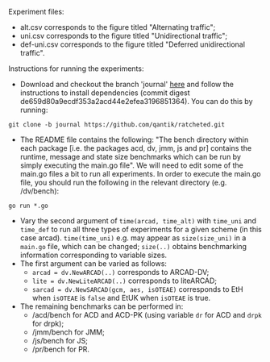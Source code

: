 Experiment files:
- alt.csv corresponds to the figure titled "Alternating traffic";
- uni.csv corresponds to the figure titled "Unidirectional traffic";
- def-uni.csv corresponds to the figure titled "Deferred unidirectional traffic".

Instructions for running the experiments:
- Download and checkout the branch 'journal' [here](https://github.com/qantik/ratcheted/tree/journal) and follow the instructions to install dependencies (commit digest de659d80a9ecdf353a2acd44e2efea3196851364). You can do this by running:

```
git clone -b journal https://github.com/qantik/ratcheted.git
```
- The README file contains the following: "The bench directory within each package [i.e. the packages acd, dv, jmm, js and pr] contains the runtime, message and state size benchmarks which can be run by simply executing the main.go file". We will need to edit some of the main.go files a bit to run all experiments. In order to execute the main.go file, you should run the following in the relevant directory (e.g. /dv/bench):

```
go run *.go
```
- Vary the second argument of ```time(arcad, time_alt)``` with ```time_uni``` and ```time_def``` to run all three types of experiments for a given scheme (in this case arcad). ```time(time_uni)``` e.g. may appear as ```size(size_uni)``` in a ```main.go``` file, which can be changed; ```size(..)``` obtains benchmarking information corresponding to variable sizes.
- The first argument can be varied as follows:
	- ```arcad = dv.NewARCAD(..)``` corresponds to ARCAD-DV;
	- ```lite = dv.NewLiteARCAD(..)``` corresponds to liteARCAD;
	- ```sarcad = dv.NewSARCAD(gcm, aes, isOTEAE)``` corresponds to EtH when ```isOTEAE``` is ```false``` and EtUK when ```isOTEAE``` is true.
- The remaining benchmarks can be performed in:
	- /acd/bench for ACD and ACD-PK (using variable ```dr``` for ACD and ```drpk``` for drpk);
	- /jmm/bench for JMM;
	- /js/bench for JS;
	- /pr/bench for PR.
